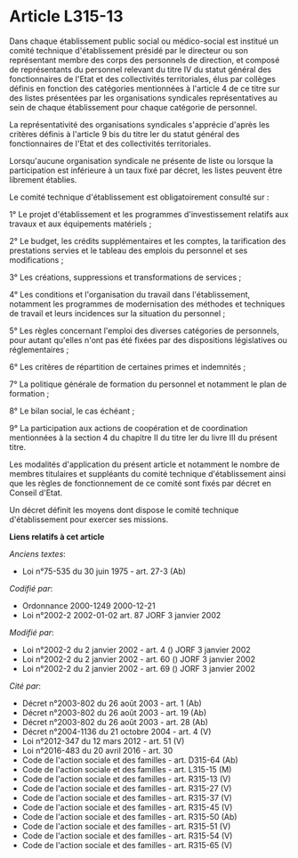 # Article L315-13

Dans chaque établissement public social ou médico-social est institué un comité technique d'établissement présidé par le
directeur ou son représentant membre des corps des personnels de direction, et composé de représentants du personnel relevant
du titre IV du statut général des fonctionnaires de l'Etat et des collectivités territoriales, élus par collèges définis en
fonction des catégories mentionnées à l'article 4 de ce titre sur des listes présentées par les organisations syndicales
représentatives au sein de chaque établissement pour chaque catégorie de personnel.

La représentativité des organisations syndicales s'apprécie d'après les critères définis à l'article 9 bis du titre Ier du
statut général des fonctionnaires de l'Etat et des collectivités territoriales.

Lorsqu'aucune organisation syndicale ne présente de liste ou lorsque la participation est inférieure à un taux fixé par
décret, les listes peuvent être librement établies.

Le comité technique d'établissement est obligatoirement consulté sur :

1° Le projet d'établissement et les programmes d'investissement relatifs aux travaux et aux équipements matériels ;

2° Le budget, les crédits supplémentaires et les comptes, la tarification des prestations servies et le tableau des emplois
du personnel et ses modifications ;

3° Les créations, suppressions et transformations de services ;

4° Les conditions et l'organisation du travail dans l'établissement, notamment les programmes de modernisation des méthodes
et techniques de travail et leurs incidences sur la situation du personnel ;

5° Les règles concernant l'emploi des diverses catégories de personnels, pour autant qu'elles n'ont pas été fixées par des
dispositions législatives ou réglementaires ;

6° Les critères de répartition de certaines primes et indemnités ;

7° La politique générale de formation du personnel et notamment le plan de formation ;

8° Le bilan social, le cas échéant ;

9° La participation aux actions de coopération et de coordination mentionnées à la section 4 du chapitre II du titre Ier du
livre III du présent titre.

Les modalités d'application du présent article et notamment le nombre de membres titulaires et suppléants du comité technique
d'établissement ainsi que les règles de fonctionnement de ce comité sont fixés par décret en Conseil d'Etat.

Un décret définit les moyens dont dispose le comité technique d'établissement pour exercer ses missions.

**Liens relatifs à cet article**

_Anciens textes_:

  - Loi n°75-535 du 30 juin 1975 - art. 27-3 (Ab)

_Codifié par_:

  - Ordonnance 2000-1249 2000-12-21
  - Loi n°2002-2 2002-01-02 art. 87 JORF 3 janvier 2002

_Modifié par_:

  - Loi n°2002-2 du 2 janvier 2002 - art. 4 () JORF 3 janvier 2002
  - Loi n°2002-2 du 2 janvier 2002 - art. 60 () JORF 3 janvier 2002
  - Loi n°2002-2 du 2 janvier 2002 - art. 69 () JORF 3 janvier 2002

_Cité par_:

  - Décret n°2003-802 du 26 août 2003 - art. 1 (Ab)
  - Décret n°2003-802 du 26 août 2003 - art. 19 (Ab)
  - Décret n°2003-802 du 26 août 2003 - art. 28 (Ab)
  - Décret n°2004-1136 du 21 octobre 2004 - art. 4 (V)
  - Loi n°2012-347 du 12 mars 2012 - art. 51 (V)
  - Loi n°2016-483 du 20 avril 2016 - art. 30
  - Code de l'action sociale et des familles - art. D315-64 (Ab)
  - Code de l'action sociale et des familles - art. L315-15 (M)
  - Code de l'action sociale et des familles - art. R315-13 (V)
  - Code de l'action sociale et des familles - art. R315-27 (V)
  - Code de l'action sociale et des familles - art. R315-37 (V)
  - Code de l'action sociale et des familles - art. R315-45 (V)
  - Code de l'action sociale et des familles - art. R315-50 (Ab)
  - Code de l'action sociale et des familles - art. R315-51 (V)
  - Code de l'action sociale et des familles - art. R315-54 (V)
  - Code de l'action sociale et des familles - art. R315-65 (V)
